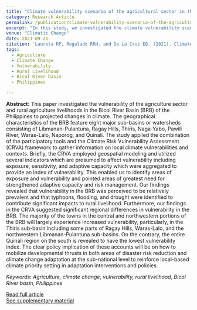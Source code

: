 ```yaml
---
title: "Climate vulnerability scenario of the agricultural sector in the Bicol River Basin, Philippines"
category: Research Article
permalink: /publication/climate-vulnerability-scenario-of-the-agricultural-sector-in-the-bicol-river-basin-philippines
excerpt: "In this study, we investigated the climate vulnerability scenario of the agricultural sector and rural livelihoods in the Bicol River Basin (BRB) to projected changes in climate. By employing a vulnerability assessment framework, which included indicators such as exposure, sensitivity, and adaptive capacity, our study identified hotspots of vulnerability within the area. In our projections, it suggest that there are significant regional differences in vulnerability across the BRB, with the central and northwestern towns expected to experience greater susceptibility to extreme weather events. These regional disparities in vulnerability underscore the need for tailored interventions to build resilience and mitigate the adverse effects of climate change. We note that addressing this climate crisis is more political than it is scientific or economic."
venue: "Climatic Change"
date: 2021-09-21
citation: 'Laureta RP, Regalado RRH, and De La Cruz EB. (2021). Climate vulnerability scenario of the agricultural sector in the Bicol River Basin, Philippines. Climatic Change 168(1-2), 4. <a href="https://doi.org/10.1007/s10584-021-03208-8">doi:10.1007/s10584-021-03208-8 </a>'
tags:
  - Agriculture
  - Climate Change
  - Vulnerability
  - Rural Livelihood
  - Bicol River basin
  - Philippines

---
```


<b>Abstract:</b> This paper investigated the vulnerability of the agriculture sector and rural agriculture livelihoods in the Bicol River Basin (BRB) of the Philippines to projected changes in climate. The geographical characteristics of the BRB feature eight major sub-basins or watersheds consisting of Libmanan-Pulantuna, Ragay Hills, Thiris, Naga-Yabo, Pawili River, Waras-Lalo, Naporog, and Quinali. The study applied the combination of the participatory tools and the Climate Risk Vulnerability Assessment (CRVA) framework to gather information on local climate vulnerabilities and contexts. Briefly, the CRVA employed geospatial modeling and utilized several indicators which are presumed to affect vulnerability including exposure, sensitivity, and adaptive capacity which were aggregated to provide an index of vulnerability. This enabled us to identify areas of exposure and vulnerability and pointed areas of greatest need for strengthened adaptive capacity and risk management. Our findings revealed that vulnerability in the BRB was perceived to be relatively prevalent and that typhoons, flooding, and drought were identified to contribute significant impacts to rural livelihood. Furthermore, our findings in the CRVA suggested significant regional differences in vulnerability in the BRB. The majority of the towns in the central and northwestern portions of the BRB will largely experience increased vulnerability, particularly, in the Thiris sub-basin including some parts of Ragay Hills, Waras-Lalo, and the northwestern Libmanan-Pulantuna sub-basins. On the contrary, the entire Quinali region on the south is revealed to have the lowest vulnerability index. The clear policy implication of these accounts will be on how to mobilize developmental thrusts in both areas of disaster risk reduction and climate change adaptation at the sub-national level to reinforce local-based climate priority setting in adaptation interventions and policies.<br>

<i>Keywords: Agriculture, climate change, vulnerability, rural livelihood, Bicol River basin, Philippines</i><br>

<a href="http://rhregalado.github.io/files/Laureta2021.pdf">Read full article</a><br>
<a href="http://rhregalado.github.io/files/10584_2021_3208_MOESM1_ESM.pdf">See supplementary material</a><br>
